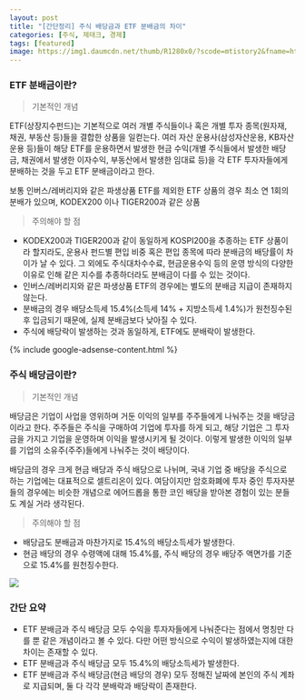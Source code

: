 ```yaml
---
layout: post
title: "[간단정리] 주식 배당금과 ETF 분배금의 차이"
categories: [주식, 제태크, 경제]
tags: [featured]
image: https://img1.daumcdn.net/thumb/R1280x0/?scode=mtistory2&fname=https%3A%2F%2Fblog.kakaocdn.net%2Fdn%2FoVJfH%2FbtrepvFI2l5%2Fg3QGA7bAHl0gJkKj2WNRA1%2Fimg.webp
---
```


### ETF 분배금이란?

> 기본적인 개념

ETF(상장지수펀드)는 기본적으로 여러 개별 주식들이나 혹은 개별 투자 종목(원자재, 채권, 부동산 등)들을 결합한 상품을 일컫는다. 여러 자산 운용사(삼성자산운용, KB자산운용 등)들이 해당 ETF를 운용하면서 발생한 현금 수익(개별 주식들에서 발생한 배당금, 채권에서 발생한 이자수익, 부동산에서 발생한 임대료 등)을 각 ETF 투자자들에게 분배하는 것을 두고 ETF 분배금이라고 한다.

보통 인버스/레버리지와 같은 파생상품 ETF를 제외한 ETF 상품의 경우 최소 연 1회의 분배가 있으며, KODEX200 이나 TIGER200과 같은 상품

> 주의해야 할 점

- KODEX200과 TIGER200과 같이 동일하게 KOSPI200을 추종하는 ETF 상품이라 할지라도, 운용사 펀드별 편입 비중 혹은 편입 종목에 따라 분배금의 배당률이 차이가 날 수 있다. 그 외에도 주식대차수수료, 현금운용수익 등의 운영 방식의 다양한 이유로 인해 같은 지수를 추종하더라도 분배금이 다를 수 있는 것이다.
- 인버스/레버리지와 같은 파생상품 ETF의 경우에는 별도의 분배금 지급이 존재하지 않는다.
- 분배금의 경우 배당소득세 15.4%(소득세 14% + 지방소득세 1.4%)가 원천징수된 후 입금되기 때문에, 실제 분배금보다 낮아질 수 있다.
- 주식에 배당락이 발생하는 것과 동일하게, ETF에도 분배락이 발생한다.

{% include google-adsense-content.html %}

### 주식 배당금이란?

> 기본적인 개념

배당금은 기업이 사업을 영위하며 거둔 이익의 일부를 주주들에게 나눠주는 것을 배당금이라고 한다. 주주들은 주식을 구매하여 기업에 투자를 하게 되고, 해당 기업은 그 투자금을 가지고 기업을 운영하며 이익을 발생시키게 될 것이다. 이렇게 발생한 이익의 일부를 기업의 소유주(주주)들에게 나눠주는 것이 배당이다.

배당금의 경우 크게 현금 배당과 주식 배당으로 나뉘며, 국내 기업 중 배당을 주식으로 하는 기업에는 대표적으로 셀트리온이 있다. 여담이지만 암호화폐에 투자 중인 투자자분들의 경우에는 비슷한 개념으로 에어드롭을 통한 코인 배당을 받아본 경험이 있는 분들도 계실 거라 생각된다.

> 주의해야 할 점

- 배당금도 분배금과 마찬가지로 15.4%의 배당소득세가 발생한다.
- 현금 배당의 경우 수령액에 대해 15.4%를, 주식 배당의 경우 배당주 액면가를 기준으로 15.4%를 원천징수한다.

![](https://img1.daumcdn.net/thumb/R1280x0/?scode=mtistory2&fname=https%3A%2F%2Fblog.kakaocdn.net%2Fdn%2FbARdc7%2FbtrerAGwZ4L%2F7M0V6JDXedd3Px3HTXAkr1%2Fimg.webp)

### 간단 요약

- ETF 분배금과 주식 배당금 모두 수익을 투자자들에게 나눠준다는 점에서 명칭만 다를 뿐 같은 개념이라고 볼 수 있다. 다만 어떤 방식으로 수익이 발생하였는지에 대한 차이는 존재할 수 있다.
- ETF 분배금과 주식 배당금 모두 15.4%의 배당소득세가 발생한다.
- ETF 분배금과 주식 배당금(현금 배당의 경우) 모두 정해진 날짜에 본인의 주식 계좌로 지급되며, 둘 다 각각 분배락과 배당락이 존재한다.
